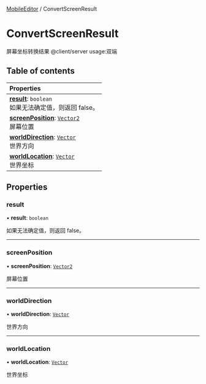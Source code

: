 [MobileEditor](../modules/MobileEditor.MobileEditor.md) / ConvertScreenResult

# ConvertScreenResult <Badge type="tip" text="Class" /> <Score text="ConvertScreenResult" />

屏幕坐标转换结果
@client/server usage:双端

## Table of contents

| Properties |
| :-----|
| **[result](MobileEditor.ConvertScreenResult.md#result)**: `boolean` <br> 如果无法确定值，则返回  false。|
| **[screenPosition](MobileEditor.ConvertScreenResult.md#screenposition)**: [`Vector2`](Type.Vector2.md) <br> 屏幕位置|
| **[worldDirection](MobileEditor.ConvertScreenResult.md#worlddirection)**: [`Vector`](Type.Vector.md) <br> 世界方向|
| **[worldLocation](MobileEditor.ConvertScreenResult.md#worldlocation)**: [`Vector`](Type.Vector.md) <br> 世界坐标|

## Properties

### result <Score text="result" /> 

• **result**: `boolean`

如果无法确定值，则返回  false。

___

### screenPosition <Score text="screenPosition" /> 

• **screenPosition**: [`Vector2`](Type.Vector2.md)

屏幕位置

___

### worldDirection <Score text="worldDirection" /> 

• **worldDirection**: [`Vector`](Type.Vector.md)

世界方向

___

### worldLocation <Score text="worldLocation" /> 

• **worldLocation**: [`Vector`](Type.Vector.md)

世界坐标
